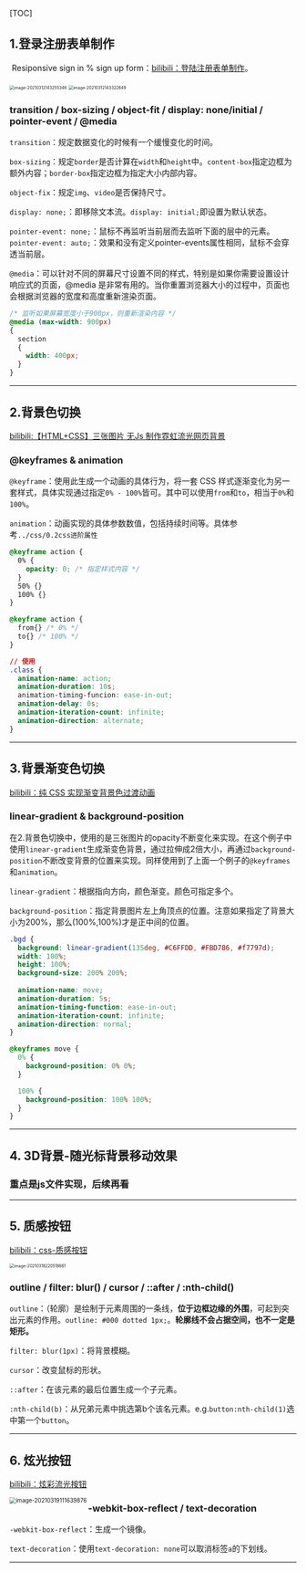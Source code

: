 [TOC]

## 1.登录注册表单制作

​	Resiponsive sign in % sign up form：[bilibili：登陆注册表单制作](https://www.bilibili.com/video/BV1uv411a73Z)。

<img src="./images/[html训练]1-1.png" alt="image-20210312143255346" style="zoom:50%;" />

<img src="./images/[html训练]1-2.png" alt="image-20210312143322649" style="zoom:50%;" />

### transition / box-sizing / object-fit / display: none/initial / pointer-event / @media

`transition`：规定数据变化的时候有一个缓慢变化的时间。

`box-sizing`：规定`border`是否计算在`width`和`height`中。`content-box`指定边框为额外内容；`border-box`指定边框为指定大小内部内容。

`object-fix`：规定`img`、`video`是否保持尺寸。

`display: none;`：即移除文本流。`display: initial;`即设置为默认状态。

`pointer-event: none;`：鼠标不再监听当前层而去监听下面的层中的元素。`pointer-event: auto;`：效果和没有定义pointer-events属性相同，鼠标不会穿透当前层。

`@media`：可以针对不同的屏幕尺寸设置不同的样式，特别是如果你需要设置设计响应式的页面，@media 是非常有用的。当你重置浏览器大小的过程中，页面也会根据浏览器的宽度和高度重新渲染页面。

```css
/* 监听如果屏幕宽度小于900px，则重新渲染内容 */
@media (max-width: 900px)
{
  section
  {
    width: 400px;
  }
}
```

****

## 2.背景色切换

[bilibili:【HTML+CSS】三张图片 无Js 制作霓虹流光网页背景](https://www.bilibili.com/video/BV1Kp4y1H74F)

### @keyframes & animation

`@keyframe`：使用此生成一个动画的具体行为，将一套 CSS 样式逐渐变化为另一套样式，具体实现通过指定`0% - 100%`皆可。其中可以使用`from`和`to`，相当于`0%`和`100%`。

`animation`：动画实现的具体参数数值，包括持续时间等。具体参考`../css/0.2css进阶属性`

```css
@keyframe action {
  0% {
    opacity: 0; /* 指定样式内容 */
  }
  50% {}
  100% {}
}

@keyframe action {
  from{} /* 0% */
  to{} /* 100% */
}

// 使用
.class {
  animation-name: action;
  animation-duration: 10s;
  animation-timing-funcion: ease-in-out;
  animation-delay: 0s;
  animation-iteration-count: infinite;
  animation-direction: alternate;
}
```

****

## 3.背景渐变色切换

[bilibili：纯 CSS 实现渐变背景色过渡动画](https://www.bilibili.com/video/BV1Xv4y1Z7UW)

### linear-gradient & background-position

​	在2.背景色切换中，使用的是三张图片的opacity不断变化来实现。在这个例子中使用`linear-gradient`生成渐变色背景，通过拉伸成2倍大小，再通过`background-position`不断改变背景的位置来实现。同样使用到了上面一个例子的`@keyframes`和`animation`。

`linear-gradient`：根据指向方向，颜色渐变。颜色可指定多个。

`background-position`：指定背景图片左上角顶点的位置。注意如果指定了背景大小为200%，那么(100%,100%)才是正中间的位置。

```css
.bgd {
  background: linear-gradient(135deg, #C6FFDD, #FBD786, #f7797d);
  width: 100%;
  height: 100%;
  background-size: 200% 200%;
  
  animation-name: move;
  animation-duration: 5s;
  animation-timing-function: ease-in-out;
  animation-iteration-count: infinite;
  animation-direction: normal;
}

@keyframes move {
  0% {
    background-position: 0% 0%;
  }

  100% {
    background-position: 100% 100%;
  }
}
```

****

## 4. 3D背景-随光标背景移动效果

### 重点是js文件实现，后续再看

****

## 5. 质感按钮

[bilibili：css-质感按钮](https://www.bilibili.com/video/BV1JK4y1H7To)

<img src="./images/[html训练]5-1.png" alt="image-20210318220518661" style="zoom:50%;" />

### outline / filter: blur() / cursor / ::after / :nth-child()

`outline`：（轮廓）是绘制于元素周围的一条线，**位于边框边缘的外围**，可起到突出元素的作用。`outline: #000 dotted 1px;`。**轮廓线不会占据空间，也不一定是矩形。**

`filter: blur(1px)`：将背景模糊。

`cursor`：改变鼠标的形状。

`::after`：在该元素的最后位置生成一个子元素。

`:nth-child(b)`：从兄弟元素中挑选第b个该名元素。e.g.`button:nth-child(1)`选中第一个`button`。

****

## 6. 炫光按钮

[bilibili：炫彩流光按钮](https://www.bilibili.com/video/BV1dU4y1H7Ai)

<img src="./images/lighting-button.png" alt="image-20210319111639876" style="zoom:70%;" align="left"/>

### -webkit-box-reflect / text-decoration 

`-webkit-box-reflect`：生成一个镜像。

`text-decoration`：使用`text-decoration: none`可以取消标签`a`的下划线。

****